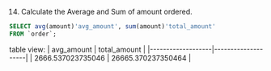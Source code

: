 14. Calculate the Average and Sum of amount ordered.
```SQL
SELECT avg(amount)'avg_amount', sum(amount)'total_amount'
FROM `order`;
```
table view:
| avg_amount        | total_amount       |
|-------------------|--------------------|
| 2666.537023735046 | 26665.370237350464 |
